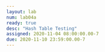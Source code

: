 ```yaml
---
layout: lab
num: lab04a
ready: true
desc: "Hash Table Testing"
assigned: 2020-11-04 08:00:00.00-7
due: 2020-11-10 23:59:00.00-7
---
```

